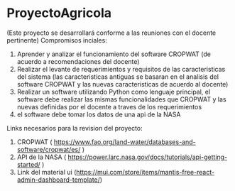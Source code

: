 # ProyectoAgricola
(Este proyecto se desarrollará conforme a las reuniones con el docente pertinente)
Compromisos inciales:
1. Aprender y analizar el funcionamiento del software CROPWAT (de acuerdo a recomendaciones del docente)
2. Realizar el levante de requerimientos y requisitos de las caracteristicas del sistema (las caracteristicas antiguas se basaran en el analisis del software CROPWAT y las nuevas caracteristicas de acuerdo al docente)
3. Realizar un software utilizando Python como lenguaje principal, el software debe realizar las mismas funcionalidades que CROPWAT y las nuevas definidas por el docente a traves de los requerimientos
4. el software debe tomar los datos de una api de la NASA


Links necesarios para la revision del proyecto:
1. CROPWAT ( https://www.fao.org/land-water/databases-and-software/cropwat/es/ )
2. API de la NASA ( https://power.larc.nasa.gov/docs/tutorials/api-getting-started/ )
3. Link del material ui (https://mui.com/store/items/mantis-free-react-admin-dashboard-template/)

